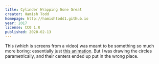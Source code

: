 ```yaml
---
title: Cylinder Wrapping Gone Great
creator: Hamish Todd
homepage: http://hamishtodd1.github.io
year: 2017
license: CC0 1.0
published: 2020-02-13
---
```


This (which is screens from a video) was meant to be something so much more boring: essentially just [this animation](https://en.wikipedia.org/wiki/Torus#/media/File:Torus_from_rectangle.gif). But I was drawing the circles parametrically, and their centers ended up put in the wrong place.
